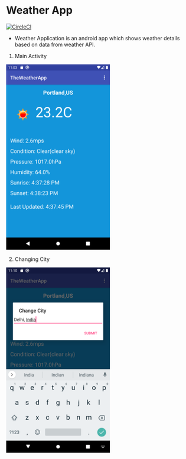 # Weather App
[![CircleCI](https://circleci.com/gh/Saisreenivas/TheWeatherApp.svg?style=svg)](https://circleci.com/gh/Saisreenivas/TheWeatherApp)


- Weather Application is an android app which shows weather details based on data from weather API.

1. Main Activity
<img alt="MainActivity" src="app/src/main/res/start_screen.png" height="500">

2. Changing City
<img alt="Dialog" src="app/src/main/res/change_city_screen.png" height="500">
